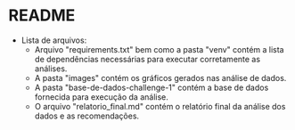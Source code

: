 # README
* Lista de arquivos:
  *  Arquivo "requirements.txt" bem como a pasta "venv" contém a lista de dependências necessárias para executar corretamente as análises.
  *  A pasta "images" contém os gráficos gerados nas análise de dados.
  *  A pasta "base-de-dados-challenge-1" contém a base de dados fornecida para execução da análise.
  *  O arquivo "relatorio_final.md" contém o relatório final da análise dos dados e as recomendações.

